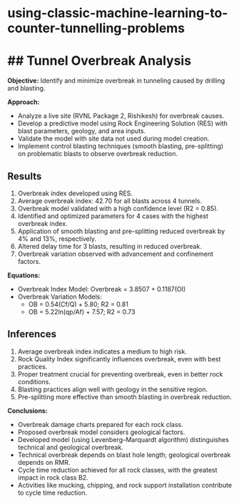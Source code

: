 # using-classic-machine-learning-to-counter-tunnelling-problems
# ## Tunnel Overbreak Analysis

**Objective:** Identify and minimize overbreak in tunneling caused by drilling and blasting.

**Approach:**
- Analyze a live site (RVNL Package 2, Rishikesh) for overbreak causes.
- Develop a predictive model using Rock Engineering Solution (RES) with blast parameters, geology, and area inputs.
- Validate the model with site data not used during model creation.
- Implement control blasting techniques (smooth blasting, pre-splitting) on problematic blasts to observe overbreak reduction.
## Results

1. Overbreak index developed using RES.
2. Average overbreak index: 42.70 for all blasts across 4 tunnels.
3. Overbreak model validated with a high confidence level (R2 = 0.85).
4. Identified and optimized parameters for 4 cases with the highest overbreak index.
5. Application of smooth blasting and pre-splitting reduced overbreak by 4% and 13%, respectively.
6. Altered delay time for 3 blasts, resulting in reduced overbreak.
7. Overbreak variation observed with advancement and confinement factors.

**Equations:**
- Overbreak Index Model: Overbreak = 3.8507 + 0.1187(OI)
- Overbreak Variation Models: 
  - OB = 0.54(Cf/Q) + 5.80; R2 = 0.81
  - OB = 5.22ln(qp/Af) + 7.57; R2 = 0.73

## Inferences
1. Average overbreak index indicates a medium to high risk.
2. Rock Quality Index significantly influences overbreak, even with best practices.
3. Proper treatment crucial for preventing overbreak, even in better rock conditions.
4. Blasting practices align well with geology in the sensitive region.
5. Pre-splitting more effective than smooth blasting in overbreak reduction.

**Conclusions:**
- Overbreak damage charts prepared for each rock class.
- Proposed overbreak model considers geological factors.
- Developed model (using Levenberg–Marquardt algorithm) distinguishes technical and geological overbreak.
- Technical overbreak depends on blast hole length; geological overbreak depends on RMR.
- Cycle time reduction achieved for all rock classes, with the greatest impact in rock class B2.
- Activities like mucking, chipping, and rock support installation contribute to cycle time reduction.



